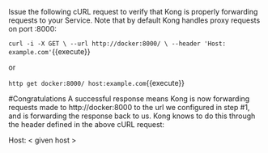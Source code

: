 Issue the following cURL request to verify that Kong is properly forwarding requests to your Service. Note that by default Kong handles proxy requests on port :8000:

`
curl -i -X GET \
  --url http://docker:8000/ \
  --header 'Host: example.com'
`{{execute}}

or 

`http get docker:8000/ host:example.com`{{execute}}

#Congratulations
A successful response means Kong is now forwarding requests made to http://docker:8000 to the url we configured in step #1, and is forwarding the response back to us. Kong knows to do this through the header defined in the above cURL request:

Host: < given host >
